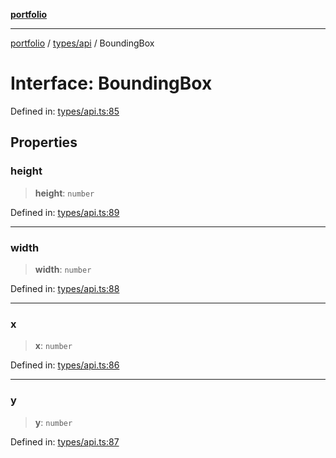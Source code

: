 [**portfolio**](../../../README.md)

***

[portfolio](../../../modules.md) / [types/api](../README.md) / BoundingBox

# Interface: BoundingBox

Defined in: [types/api.ts:85](https://github.com/tnorlund/Portfolio/blob/bfd3a0a9ab1306a0d6fd55e209789369ec71d449/portfolio/types/api.ts#L85)

## Properties

### height

> **height**: `number`

Defined in: [types/api.ts:89](https://github.com/tnorlund/Portfolio/blob/bfd3a0a9ab1306a0d6fd55e209789369ec71d449/portfolio/types/api.ts#L89)

***

### width

> **width**: `number`

Defined in: [types/api.ts:88](https://github.com/tnorlund/Portfolio/blob/bfd3a0a9ab1306a0d6fd55e209789369ec71d449/portfolio/types/api.ts#L88)

***

### x

> **x**: `number`

Defined in: [types/api.ts:86](https://github.com/tnorlund/Portfolio/blob/bfd3a0a9ab1306a0d6fd55e209789369ec71d449/portfolio/types/api.ts#L86)

***

### y

> **y**: `number`

Defined in: [types/api.ts:87](https://github.com/tnorlund/Portfolio/blob/bfd3a0a9ab1306a0d6fd55e209789369ec71d449/portfolio/types/api.ts#L87)

